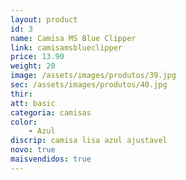 ```yaml
---
layout: product
id: 3
name: Camisa MS Blue Clipper
link: camisamsblueclipper
price: 13.90
weight: 20
image: /assets/images/produtos/39.jpg
sec: /assets/images/produtos/40.jpg
thir: 
att: basic
categoria: camisas
color:
    - Azul
discrip: camisa lisa azul ajustavel  
novo: true
maisvendidos: true
---
```

